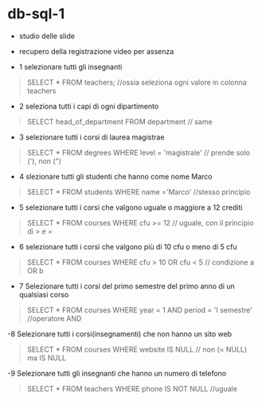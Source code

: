 # db-sql-1

- studio delle slide
- recupero della registrazione video per assenza

- 1 selezionare tutti gli insegnanti
> SELECT * FROM teachers; //ossia seleziona ogni valore in colonna teachers

- 2 seleziona tutti i capi di ogni dipartimento
> SELECT head_of_department FROM department // same

- 3 selezionare tutti i corsi di laurea magistrae
> SELECT * FROM degrees WHERE level = 'magistrale'  // prende solo ('), non (")

- 4 slezionare tutti gli studenti che hanno come nome Marco
> SELECT * FROM students WHERE name ='Marco' //stesso principio

- 5 selezionare tutti i corsi che valgono uguale o maggiore a 12 crediti
> SELECT * FROM courses WHERE cfu >= 12 // uguale, con il principio di > e =

- 6 selezionare tutti i corsi che valgono più di 10 cfu o meno di 5 cfu
> SELECT * FROM courses WHERE cfu > 10 OR cfu < 5 // condizione a OR b

- 7 Selezionare tutti i corsi del primo semestre del primo anno di un qualsiasi corso
> SELECT * FROM courses WHERE year = 1 AND period = 'I semestre'  //operatore AND

-8 Selezionare tutti i corsi(insegnamenti)  che non hanno un sito web 
> SELECT * FROM courses WHERE website IS NULL // non (= NULL) ma IS NULL

-9 Selezionare tutti gli insegnanti che hanno un numero di telefono
> SELECT * FROM teachers WHERE phone IS NOT NULL  //uguale
